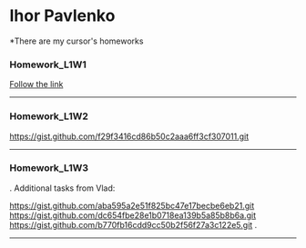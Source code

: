 # Ihor Pavlenko

*There are my cursor's homeworks 

### Homework_L1W1

[Follow the link](https://gist.github.com/e3d0d7c907cdeb2da4cc930a70db107f.git)
***


### Homework_L1W2

https://gist.github.com/f29f3416cd86b50c2aaa6ff3cf307011.git
***

### Homework_L1W3
.
Additional tasks from  Vlad:

  https://gist.github.com/aba595a2e51f825bc47e17becbe6eb21.git
  https://gist.github.com/dc654fbe28e1b0718ea139b5a85b8b6a.git
  https://gist.github.com/b770fb16cdd9cc50b2f56f27a3c122e5.git
.

***
